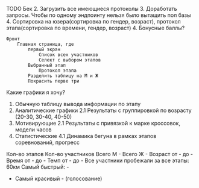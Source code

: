 TODO
    Бек
        2. Загрузить все имеющиеся протоколы
        3. Доработать запросы. Чтобы по одному эндпоинту нельзя было вытащить пол базы
        4. Сортировка на юзера(сортировка по гендер, возраст), протокол этапа(сортировка по времени, гендер, возраст)
        4. Бонусные баллы?


    Фронт
        Главная страница, где 
            первый экран
                Список всех участников
                Селект с выбором этапов
            Выбранный этап
                Протокол этапа
            Разделить таблицу на М и Ж
            Покрасить перве три



Какие графики я хочу?
1. Обычную таблицу вывода информации по этапу
2. Аналитические графики
    2.1 Результаты с группировкой по возрасту (20-30, 30-40, 40-50)
3. Мотивирующие 
    2.1 Результаты с привязкой к марке кроссовок, модели часов
4. Статистические
    4.1 Динамика бегуна в рамках этапов соревнований, прогресс

Кол-во этапов
Кол-во участников
Всего М - Всего Ж -
Возраст от - до - 
Время от - до - 
Темп от - до - 
Все участники пробежали за все этапы: 60км 
Самый быстрый: -
- Самый красивый - (голосование) 
